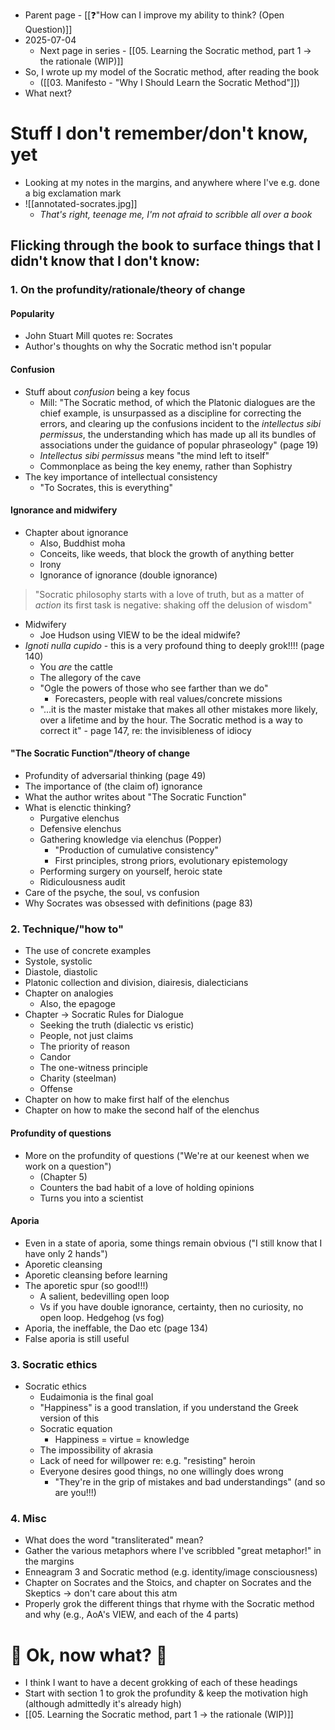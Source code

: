 - Parent page - [[❓"How can I improve my ability to think? (Open Question)]]
- 2025-07-04
	- Next page in series - [[05. Learning the Socratic method, part 1 → the rationale (WIP)]]
- So, I wrote up my model of the Socratic method, after reading the book 
	- ([[03. Manifesto - "Why I Should Learn the Socratic Method"]])
- What next?
# Stuff I don't remember/don't know, yet
- Looking at my notes in the margins, and anywhere where I've e.g. done a big exclamation mark
- ![[annotated-socrates.jpg]]
	- *That's right, teenage me, I'm not afraid to scribble all over a book*
## Flicking through the book to surface things that I didn't know that I don't know:
### 1. On the profundity/rationale/theory of change
#### Popularity
- John Stuart Mill quotes re: Socrates
- Author's thoughts on why the Socratic method isn't popular
#### Confusion
- Stuff about *confusion* being a key focus
	- Mill: "The Socratic method, of which the Platonic dialogues are the chief example, is unsurpassed as a discipline for correcting the errors, and clearing up the confusions incident to the *intellectus sibi permissus*, the understanding which has made up all its bundles of associations under the guidance of popular phraseology" (page 19)
	- *Intellectus sibi permissus* means "the mind left to itself"
	- Commonplace as being the key enemy, rather than Sophistry
- The key importance of intellectual consistency
	- "To Socrates, this is everything"
#### Ignorance and midwifery
- Chapter about ignorance
	- Also, Buddhist moha
	- Conceits, like weeds, that block the growth of anything better
	- Irony
	- Ignorance of ignorance (double ignorance)
> "Socratic philosophy starts with a love of truth, but as a matter of *action* its first task is negative: shaking off the delusion of wisdom"
- Midwifery
	- Joe Hudson using VIEW to be the ideal midwife?
- *Ignoti nulla cupido* - this is a very profound thing to deeply grok!!!! (page 140)
	- You *are* the cattle
	- The allegory of the cave
	- "Ogle the powers of those who see farther than we do"
		- Forecasters, people with real values/concrete missions
	- "...it is the master mistake that makes all other mistakes more likely, over a lifetime and by the hour. The Socratic method is a way to correct it" - page 147, re: the invisibleness of idiocy
#### "The Socratic Function"/theory of change
- Profundity of adversarial thinking (page 49)
- The importance of (the claim of) ignorance
- What the author writes about "The Socratic Function"
- What is elenctic thinking?
	- Purgative elenchus
	- Defensive elenchus
	- Gathering knowledge via elenchus (Popper)
		- "Production of cumulative consistency"
		- First principles, strong priors, evolutionary epistemology
	- Performing surgery on yourself, heroic state
	- Ridiculousness audit
- Care of the psyche, the soul, vs confusion
- Why Socrates was obsessed with definitions (page 83)
### 2. Technique/"how to" 
- The use of concrete examples
- Systole, systolic
- Diastole, diastolic
- Platonic collection and division, diairesis, dialecticians
- Chapter on analogies
	- Also, the epagoge
- Chapter → Socratic Rules for Dialogue
	- Seeking the truth (dialectic vs eristic)
	- People, not just claims
	- The priority of reason
	- Candor
	- The one-witness principle
	- Charity (steelman)
	- Offense
- Chapter on how to make first half of the elenchus
- Chapter on how to make the second half of the elenchus
#### Profundity of questions
- More on the profundity of questions ("We're at our keenest when we work on a question")
	- (Chapter 5)
	- Counters the bad habit of a love of holding opinions
	- Turns you into a scientist
#### Aporia
- Even in a state of aporia, some things remain obvious ("I still know that I have only 2 hands")
- Aporetic cleansing
- Aporetic cleansing before learning
- The aporetic spur (so good!!!)
	- A salient, bedevilling open loop
	- Vs if you have double ignorance, certainty, then no curiosity, no open loop. Hedgehog (vs fog)
- Aporia, the ineffable, the Dao etc (page 134)
- False aporia is still useful
### 3. Socratic ethics
- Socratic ethics
	- Eudaimonia is the final goal
	- "Happiness" is a good translation, if you understand the Greek version of this
	- Socratic equation
		- Happiness = virtue = knowledge
	- The impossibility of akrasia
	- Lack of need for willpower re: e.g. "resisting" heroin
	- Everyone desires good things, no one willingly does wrong
		- "They're in the grip of mistakes and bad understandings" (and so are you!!!)
### 4. Misc
- What does the word "transliterated" mean?
- Gather the various metaphors where I've scribbled "great metaphor!" in the margins
- Enneagram 3 and Socratic method (e.g. identity/image consciousness)
- Chapter on Socrates and the Stoics, and chapter on Socrates and the Skeptics → don't care about this atm 
- Properly grok the different things that rhyme with the Socratic method and why (e.g., AoA's VIEW, and each of the 4 parts)
# 🚨 Ok, now what? 🚨
- I think I want to have a decent grokking of each of these headings
- Start with section 1 to grok the profundity & keep the motivation high (although admittedly it's already high)
- [[05. Learning the Socratic method, part 1 → the rationale (WIP)]]
